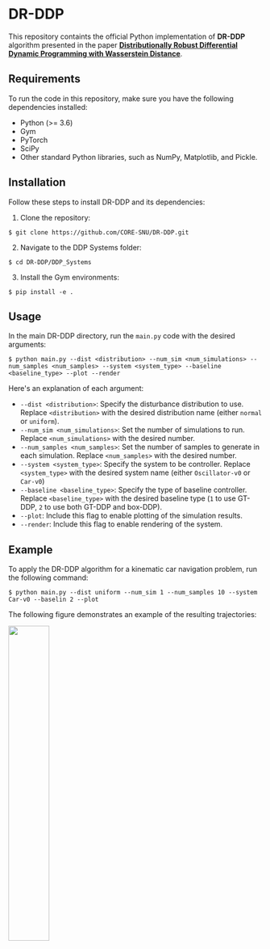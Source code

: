 DR-DDP
========
This repository containts the official Python implementation of **DR-DDP** algorithm presented in the paper **[Distributionally Robust Differential Dynamic Programming with Wasserstein Distance](https://arxiv.org)**.

## Requirements

To run the code in this repository, make sure you have the following dependencies installed:

-   Python (>= 3.6)
-   Gym
-   PyTorch
-   SciPy
-   Other standard Python libraries, such as NumPy, Matplotlib, and Pickle.

## Installation

Follow these steps to install DR-DDP and its dependencies:

1.  Clone the repository:
```
$ git clone https://github.com/CORE-SNU/DR-DDP.git
```

2.  Navigate to the DDP Systems folder:
```
$ cd DR-DDP/DDP_Systems
```

3.  Install the Gym environments:
```
$ pip install -e .
``` 


## Usage

In the main DR-DDP directory, run the `main.py` code with the desired arguments:
```
$ python main.py --dist <distribution> --num_sim <num_simulations> --num_samples <num_samples> --system <system_type> --baseline <baseline_type> --plot --render
``` 

Here's an explanation of each argument:

 -   `--dist <distribution>`: Specify the disturbance distribution to use. Replace `<distribution>` with the desired distribution name (either `normal` or `uniform`).
 -   `--num_sim <num_simulations>`: Set the number of simulations to run. Replace `<num_simulations>` with the desired number.
 -   `--num_samples <num_samples>`: Set the number of samples to generate in each simulation. Replace `<num_samples>` with the desired number.
 -   `--system <system_type>`: Specify the system to be controller. Replace `<system_type>` with the desired system name (either `Oscillator-v0` or `Car-v0`)
 -    `--baseline <baseline_type>`: Specify the type of baseline controller. Replace `<baseline_type>` with the desired baseline type (`1` to use GT-DDP, `2` to use both GT-DDP and box-DDP).
 -   `--plot`: Include this flag to enable plotting of the simulation results.
 -   `--render`: Include this flag to enable rendering of the system.


## Example

To apply the DR-DDP algorithm for a kinematic car navigation problem, run the following command:
```
$ python main.py --dist uniform --num_sim 1 --num_samples 10 --system Car-v0 --baselin 2 --plot
```

The following figure demonstrates an example of the resulting trajectories:

<img src="https://github.com/CORE-SNU/DR-DDP/blob/main/trajs.png"  width="40%" height="40%">
